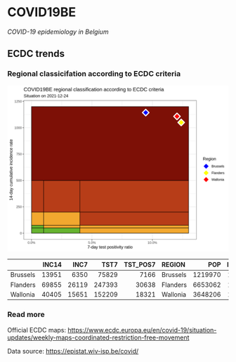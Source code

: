 
# COVID19BE

*COVID-19 epidemiology in Belgium*

## ECDC trends

### Regional classicifation according to ECDC criteria

![](COVID9BE-ecdc-trend.png)

|          | INC14 |  INC7 |   TST7 | TST\_POS7 | REGION   |     POP | INC14\_RT |       PR7 |          GR |
| :------- | ----: | ----: | -----: | --------: | :------- | ------: | --------: | --------: | ----------: |
| Brussels | 13951 |  6350 |  75829 |      7166 | Brussels | 1219970 |  1143.553 | 0.0945021 | \-0.1645836 |
| Flanders | 69855 | 26119 | 247393 |     30638 | Flanders | 6653062 |  1049.968 | 0.1238434 | \-0.4028032 |
| Wallonia | 40405 | 15651 | 152209 |     18321 | Wallonia | 3648206 |  1107.531 | 0.1203674 | \-0.3677385 |

### Read more

Official ECDC maps:
<https://www.ecdc.europa.eu/en/covid-19/situation-updates/weekly-maps-coordinated-restriction-free-movement>

Data source: <https://epistat.wiv-isp.be/covid/>

